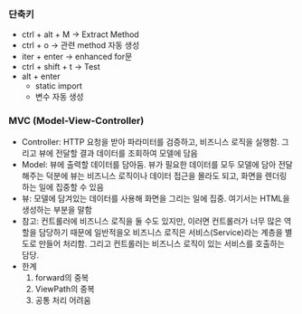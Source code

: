 ### 단축키
- ctrl + alt + M -> Extract Method
- ctrl + o -> 관련 method 자동 생성
- iter + enter -> enhanced for문
- ctrl + shift + t -> Test
- alt + enter
  - static import
  - 변수 자동 생성


### MVC (Model-View-Controller)
- Controller: HTTP 요청을 받아 파라미터를 검증하고, 비즈니스 로직을 실행함. 그리고 뷰에 전달할 결과 데이터를 조회하여 모델에 담음
- Model: 뷰에 출력할 데이터를 담아둠. 뷰가 필요한 데이터를 모두 모델에 담아 전달해주는 덕분에 뷰는 비즈니스 로직이나 데이터 접근을 몰라도 되고, 화면을 렌더링하는 일에 집중할 수 있음
- 뷰: 모델에 담겨있는 데이터를 사용해 화면을 그리는 일에 집중. 여기서는 HTML을 생성하는 부분을 말함
- 참고: 컨트롤러에 비즈니스 로직을 둘 수도 있지만, 이러면 컨트롤러가 너무 많은 역할을 담당하기 때문에 일반적을오 비즈니스 로직은 서비스(Service)라는 계층을 별도로 만들어 처리함. 그리고 컨트롤러는 비즈니스 로직이 있는 서비스를 호출하는 담당.
- 한계
  1. forward의 중복
  2. ViewPath의 중복
  3. 공통 처리 어려움